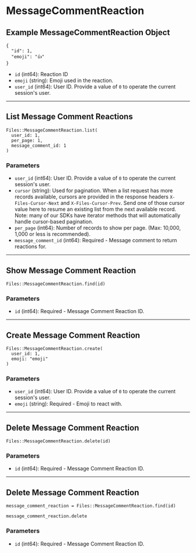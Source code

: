 # MessageCommentReaction

## Example MessageCommentReaction Object

```
{
  "id": 1,
  "emoji": "👍"
}
```

* `id` (int64): Reaction ID
* `emoji` (string): Emoji used in the reaction.
* `user_id` (int64): User ID.  Provide a value of `0` to operate the current session's user.


---

## List Message Comment Reactions

```
Files::MessageCommentReaction.list(
  user_id: 1, 
  per_page: 1, 
  message_comment_id: 1
)
```

### Parameters

* `user_id` (int64): User ID.  Provide a value of `0` to operate the current session's user.
* `cursor` (string): Used for pagination.  When a list request has more records available, cursors are provided in the response headers `X-Files-Cursor-Next` and `X-Files-Cursor-Prev`.  Send one of those cursor value here to resume an existing list from the next available record.  Note: many of our SDKs have iterator methods that will automatically handle cursor-based pagination.
* `per_page` (int64): Number of records to show per page.  (Max: 10,000, 1,000 or less is recommended).
* `message_comment_id` (int64): Required - Message comment to return reactions for.


---

## Show Message Comment Reaction

```
Files::MessageCommentReaction.find(id)
```

### Parameters

* `id` (int64): Required - Message Comment Reaction ID.


---

## Create Message Comment Reaction

```
Files::MessageCommentReaction.create(
  user_id: 1, 
  emoji: "emoji"
)
```

### Parameters

* `user_id` (int64): User ID.  Provide a value of `0` to operate the current session's user.
* `emoji` (string): Required - Emoji to react with.


---

## Delete Message Comment Reaction

```
Files::MessageCommentReaction.delete(id)
```

### Parameters

* `id` (int64): Required - Message Comment Reaction ID.


---

## Delete Message Comment Reaction

```
message_comment_reaction = Files::MessageCommentReaction.find(id)

message_comment_reaction.delete
```

### Parameters

* `id` (int64): Required - Message Comment Reaction ID.
